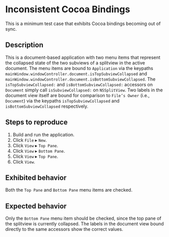 Inconsistent Cocoa Bindings
===========================

This is a minimum test case that exhibits Cocoa bindings becoming out of sync.

Description
-----------

This is a document-based application with two menu items that represent the collapsed state of the two subviews of a splitview in the active document. The menu items are bound to `Application` via the keypaths `mainWindow.windowController.document.isTopSubviewCollapsed` and `mainWindow.windowController.document.isBottomSubviewCollapsed`. The `isTopSubviewCollapsed:` and `isBottomSubviewCollapsed:` accessors on `Document` simply call `isSubviewCollapsed:` on `NSSplitView`. Two labels in the document view itself are bound for comparison to `File’s Owner` (i.e., `Document`) via the keypaths `isTopSubviewCollapsed` and `isBottomSubviewCollapsed` respectively.

Steps to reproduce
------------------

1. Build and run the application.
2. Click `File` ▸ `New`.
3. Click `View` ▸ `Top Pane`.
4. Click `View` ▸ `Bottom Pane`.
5. Click `View` ▸ `Top Pane`.
6. Click `View`.

Exhibited behavior
------------------

Both the `Top Pane` and `Bottom Pane` menu items are checked.

Expected behavior
-----------------

Only the `Bottom Pane` menu item should be checked, since the top pane of the splitview is currently collapsed. The labels in the document view bound directly to the same accessors show the correct values.